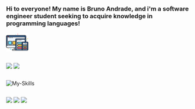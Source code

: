 ### Hi to everyone! My name is Bruno Andrade, and i'm a software engineer student seeking to acquire knowledge in programming languages!
<div>
<img align="center" alt="Bruan-PC" height="50" width="60" src="https://github.com/brunameloo/ReadMeIcons/blob/fc239c04a29f136cd3b455a6d5ddc856505ee957/responsive%20design.png">
<!-- <height="30" width="40"> -->
</div>

## 

<div>
 <img align="center" src="https://github-readme-stats.vercel.app/api?username=bruan05&show_icons=true&theme=dark#count_private" />
<img align="center" src="https://github-readme-stats.vercel.app/api/top-langs/?username=bruan05&layout=compact&theme=dark#count_private"/>
</div>

## 

<div>
 <img align="center" alt="My-Skills" src="https://skills.thijs.gg/icons?i=html,css,js,c,py,git,django,bs)](https://skills.thijs.gg)">
</div>

## 

<div> 
<!--   <a href="https://www.youtube.com/channel/zzzzzzzzzzzz" target="_blank"><img src="https://img.shields.io/badge/YouTube-FF0000?style=for-the-badge&logo=youtube&logoColor=white" target="_blank"></a> -->
  <a href="https://www.instagram.com/brunomiguelaa/" target="_blank"><img src="https://img.shields.io/badge/-Instagram-%23E4405F?style=for-the-badge&logo=instagram&logoColor=white" target="_blank"></a>
<!--  	<a href="https://www.twitch.tv/zzzzzzzzz" target="_blank"><img src="https://img.shields.io/badge/Twitch-9146FF?style=for-the-badge&logo=twitch&logoColor=white" target="_blank"></a> -->
<!--  <a href="https://discord.gg/zzzzzzzz" target="_blank"><img src="https://img.shields.io/badge/Discord-7289DA?style=for-the-badge&logo=discord&logoColor=white" target="_blank"></a>  -->
  <a href = "mailto:bmiguelandrade.bm@gmail.com"><img src="https://img.shields.io/badge/-Gmail-%23333?style=for-the-badge&logo=gmail&logoColor=white" target="_blank"></a>
  <a href="https://www.linkedin.com/in/brunoandrade05" target="_blank"><img src="https://img.shields.io/badge/-LinkedIn-%230077B5?style=for-the-badge&logo=linkedin&logoColor=white" target="_blank"></a> 
  
</div>
